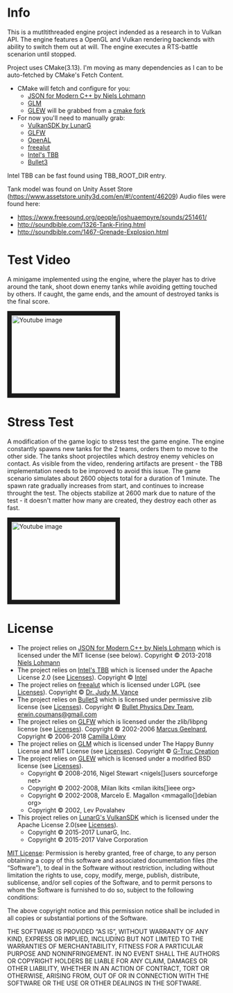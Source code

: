 Info
====

This is a mutltithreaded engine project indended as a research in to Vulkan API. The engine features a OpenGL and Vulkan rendering backends with ability to switch them out at will. The engine executes a RTS-battle scenarion until stopped.

Project uses CMake(3.13). I'm moving as many dependencies as I can to be auto-fetched by CMake's Fetch Content. 
* CMake will fetch and configure for you:
	* [JSON for Modern C++ by Niels Lohmann](https://github.com/nlohmann/json)
	* [GLM](https://glm.g-truc.net)
	* [GLEW](http://glew.sourceforge.net/) will be grabbed from a [cmake fork](https://github.com/Perlmint/glew-cmake)
* For now you'll need to manually grab:
	* [VulkanSDK by LunarG](https://www.lunarg.com/)
	* [GLFW](https://www.glfw.org/)
	* [OpenAL](https://www.openal.org/)
	* [freealut](https://github.com/vancegroup/freealut)
	* [Intel's TBB](https://github.com/01org/tbb)
	* [Bullet3](https://github.com/bulletphysics/bullet3)

Intel TBB can be fast found using TBB_ROOT_DIR entry.

Tank model was found on Unity Asset Store (https://www.assetstore.unity3d.com/en/#!/content/46209)
Audio files were found here:
 * https://www.freesound.org/people/joshuaempyre/sounds/251461/
 * http://soundbible.com/1326-Tank-Firing.html
 * http://soundbible.com/1467-Grenade-Explosion.html

Test Video
==========

A minigame implemented using the engine, where the player has to drive around the tank, shoot down enemy tanks while avoiding getting touched by others. If caught, the game ends, and the amount of destroyed tanks is the final score.

<a href="http://www.youtube.com/watch?feature=player_embedded&v=yWnIchIsI7E" target="_blank"><img src="http://img.youtube.com/vi/yWnIchIsI7E/0.jpg" alt="Youtube image" width="240" height="180" border="10" /></a>

Stress Test
===========

A modification of the game logic to stress test the game engine. The engine constantly spawns new tanks for the 2 teams, orders them to move to the other side. The tanks shoot projectiles which destroy enemy vehicles on contact. As visible from the video, rendering artifacts are present - the TBB implementation needs to be improved to avoid this issue. The game scenario simulates about 2600 objects total for a duration of 1 minute. The spawn rate gradually increases from start, and continues to increase throught the test. The objects stabilize at 2600 mark due to nature of the test - it doesn't matter how many are created, they destroy each other as fast.

<a href="http://www.youtube.com/watch?feature=player_embedded&v=7t4nZ0Hbtok" target="_blank"><img src="http://img.youtube.com/vi/7t4nZ0Hbtok/0.jpg" alt="Youtube image" width="240" height="180" border="10" /></a>

License
===========

* The project relies on [JSON for Modern C++ by Niels Lohmann](https://github.com/nlohmann/json) which is licensed under the MIT license (see below). Copyright © 2013-2018 [Niels Lohmann](http://nlohmann.me/)
* The project relies on [Intel's TBB](https://github.com/01org/tbb) which is licensed under the Apache License 2.0 (see [Licenses](Copying.md)). Copyright © [Intel](https://www.threadingbuildingblocks.org/)
* The project relies on [freealut](https://github.com/vancegroup/freealut) which is licensed under LGPL (see [Licenses](Copying.md)). Copyright © [Dr. Judy M. Vance](http://www.me.iastate.edu/jmvance/)
* The project relies on [Bullet3](https://github.com/bulletphysics/bullet3) which is licensed under permissive zlib license (see [Licenses](Copying.md)). Copyright © [Bullet Physics Dev Team](https://github.com/bulletphysics), [erwin.coumans@gmail.com](erwin.coumans@gmail.com)
* The project relies on [GLFW](https://www.glfw.org) which is licensed under the zlib/libpng license (see [Licenses](Copying.md)). Copyright © 2002-2006 [Marcus Geelnard](https://www.glfw.org/license.html), Copyright © 2006-2018 [Camilla Löwy](https://www.glfw.org/license.html)
* The project relies on [GLM](https://glm.g-truc.net) which is licensed under The Happy Bunny License and MIT License (see [Licenses](Copying.md)). Copyright © [G-Truc Creation](https://github.com/g-truc)
* The project relies on [GLEW](http://glew.sourceforge.net) which is licensed under a modified BSD license (see [Licenses](Copying.md)). 
	* Copyright © 2008-2016, Nigel Stewart <nigels[]users sourceforge net>
	* Copyright © 2002-2008, Milan Ikits <milan ikits[]ieee org>
	* Copyright © 2002-2008, Marcelo E. Magallon <mmagallo[]debian org>
	* Copyright © 2002, Lev Povalahev
* This project relies on [LunarG's VulkanSDK](https://www.lunarg.com/vulkan-sdk/) which is licensed under the Apache License 2.0(see [Licenses](Copying.md)). 
	* Copyright © 2015-2017 LunarG, Inc.
	* Copyright © 2015-2017 Valve Corporation

[MIT License](http://opensource.org/licenses/MIT): 
Permission is hereby granted, free of charge, to any person obtaining a copy of this software and associated documentation files (the “Software”), to deal in the Software without restriction, including without limitation the rights to use, copy, modify, merge, publish, distribute, sublicense, and/or sell copies of the Software, and to permit persons to whom the Software is furnished to do so, subject to the following conditions:

The above copyright notice and this permission notice shall be included in all copies or substantial portions of the Software.

THE SOFTWARE IS PROVIDED “AS IS”, WITHOUT WARRANTY OF ANY KIND, EXPRESS OR IMPLIED, INCLUDING BUT NOT LIMITED TO THE WARRANTIES OF MERCHANTABILITY, FITNESS FOR A PARTICULAR PURPOSE AND NONINFRINGEMENT. IN NO EVENT SHALL THE AUTHORS OR COPYRIGHT HOLDERS BE LIABLE FOR ANY CLAIM, DAMAGES OR OTHER LIABILITY, WHETHER IN AN ACTION OF CONTRACT, TORT OR OTHERWISE, ARISING FROM, OUT OF OR IN CONNECTION WITH THE SOFTWARE OR THE USE OR OTHER DEALINGS IN THE SOFTWARE.